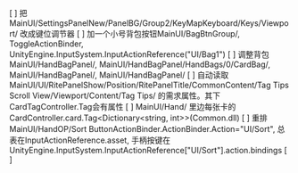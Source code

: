 [ ] 把 MainUI/SettingsPanelNew/PanelBG/Group2/KeyMapKeyboard/Keys/Viewport/ 改成键位调节器
[ ] 加一个小号背包按钮MainUI/BagBtnGroup/, ToggleActionBinder, UnityEngine.InputSystem.InputActionReference("UI/Bag1")
[ ] 调整背包MainUI/HandBagPanel/, MainUI/HandBagPanel/HandBags/0/CardBag/, MainUI/HandBagPanel/, MainUI/HandBagPanel/
[ ] 自动读取MainUI/UI/RitePanelShow/Position/RitePanelTitle/CommonContent/Tag Tips Scroll View/Viewport/Content/Tag Tips/ 的需求属性。其下CardTagController.Tag会有属性
[ ] MainUI/Hand/ 里边每张卡的CardController.card.Tag<Dictionary<string, int>>(Common.dll)
[ ] 重排MainUI/HandOP/Sort ButtonActionBinder.ActionBinder.Action="UI/Sort", 总表在InputActionReference.asset, 手柄按键在UnityEngine.InputSystem.InputActionReference["UI/Sort"].action.bindings
[ ]

